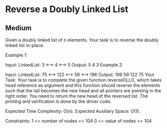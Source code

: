 # Reverse a Doubly Linked List
## Medium
Given a doubly linked list of n elements. Your task is to reverse the doubly linked list in-place.

Example 1:

Input:
LinkedList: 3 <--> 4 <--> 5
Output: 5 4 3
Example 2:

Input:
LinkedList: 75 <--> 122 <--> 59 <--> 196
Output: 196 59 122 75
Your Task:
Your task is to complete the given function reverseDLL(), which takes head reference as argument and this function should reverse the elements such that the tail becomes the new head and all pointers are pointing in the right order. You need to return the new head of the reversed list. The printing and verification is done by the driver code.

Expected Time Complexity: O(n).
Expected Auxiliary Space: O(1).

Constraints:
1 <= number of nodes <= 104
0 <= value of nodes <= 104
